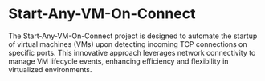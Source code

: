 # Start-Any-VM-On-Connect
The Start-Any-VM-On-Connect project is designed to automate the startup of virtual machines (VMs) upon detecting incoming TCP connections on specific ports. This innovative approach leverages network connectivity to manage VM lifecycle events, enhancing efficiency and flexibility in virtualized environments. 
